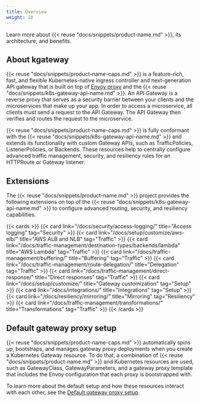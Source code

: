 ```yaml
---
title: Overview
weight: 10
---
```


Learn more about {{< reuse "docs/snippets/product-name.md" >}}, its architecture, and benefits. 

## About kgateway

{{< reuse "docs/snippets/product-name-caps.md" >}} is a feature-rich, fast, and flexible Kubernetes-native ingress controller and next-generation API gateway that is built on top of [Envoy proxy](https://www.envoyproxy.io/) and the {{< reuse "docs/snippets/k8s-gateway-api-name.md" >}}. An API Gateway is a reverse proxy that serves as a security barrier between your clients and the microservices that make up your app. In order to access a microservice, all clients must send a request to the API Gateway. The API Gateway then verifies and routes the request to the microservice.

{{< reuse "docs/snippets/product-name-caps.md" >}} is fully conformant with the {{< reuse "docs/snippets/k8s-gateway-api-name.md" >}} and extends its functionality with custom Gateway APIs, such as TrafficPolicies, ListenerPolicies, or Backends. These resources help to centrally configure advanced traffic management, security, and resiliency rules for an HTTPRoute or Gateway listener.

## Extensions

The {{< reuse "docs/snippets/product-name.md" >}} project provides the following extensions on top of the {{< reuse "docs/snippets/k8s-gateway-api-name.md" >}} to configure advanced routing, security, and resiliency capabilities.

{{< cards >}}
  {{< card link="/docs/security/access-logging/" title="Access logging" tag="Security" >}}
  {{< card link="/docs/setup/customize/aws-elb/" title="AWS ALB and NLB" tag="Traffic" >}}
  {{< card link="/docs/traffic-management/destination-types/backends/lambda" title="AWS Lambda" tag="Traffic" >}}
  {{< card link="/docs/traffic-management/buffering/" title="Buffering" tag="Traffic" >}}
  {{< card link="/docs/traffic-management/route-delegation/" title="Delegation" tag="Traffic" >}}
  {{< card link="/docs/traffic-management/direct-response/" title="Direct responses" tag="Traffic" >}}
  {{< card link="/docs/setup/customize/" title="Gateway customization" tag="Setup" >}}
  {{< card link="/docs/integrations/" title="Integrations" tag="Setup" >}}
  {{< card link="/docs/resiliency/mirroring/" title="Mirroring" tag="Resiliency" >}}
  {{< card link="/docs/traffic-management/transformations/" title="Transformations" tag="Traffic" >}}
{{< /cards >}}

## Default gateway proxy setup

{{< reuse "docs/snippets/product-name-caps.md" >}} automatically spins up, bootstraps, and manages gateway proxy deployments when you create a Kubernetes Gateway resource. To do that, a combination of {{< reuse "docs/snippets/product-name.md" >}} and Kubernetes resources are used, such as GatewayClass, GatewayParameters, and a gateway proxy template that includes the Envoy configuration that each proxy is bootstrapped with. 

To learn more about the default setup and how these resources interact with each other, see the [Default gateway proxy setup](/docs/setup/default/).